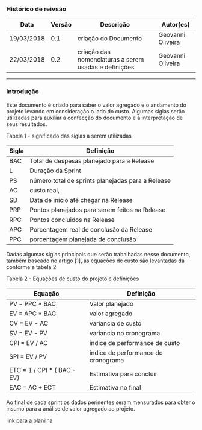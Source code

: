 ### Histórico de reivsão

| Data | Versão | Descrição | Autor(es)|
| -----|--------|-----------|-----------|
| 19/03/2018| 0.1 | criação do Documento| Geovanni Oliveira|
| 22/03/2018| 0.2 | criação das nomenclaturas a serem usadas e definições| Geovanni Oliveira|
----

### Introdução
Este documento é criado para saber o valor agregado e o andamento do projeto levando em consideração o lado do custo. Algumas siglas serão utilizadas para auxiliar a confecção do documento e a interpretação de seus resultados.

Tabela 1 - significado das siglas a serem utilizadas

| Sigla | Definição |
| ----| ----|
| BAC | Total de despesas planejado para a Release |
| L | Duração da Sprint |
| PS | número total de sprints planejadas para a Release |
| AC | custo real, | 
| SD | Data de inicio até chegar na Release |
| PRP | Pontos planejados para serem feitos na Release |
| RPC  | Pontos concluidos na Release
| APC | Porcentagem real de conclusão da Release |
| PPC | porcentagem planejada de conclusão |


Dadas algumas siglas principais que serão trabalhadas nesse documento, também baseado no artigo [1], as equacões de custo são levantadas da conforme a tabela 2

Tabela 2 - Equações de custo do projeto e definições

| Equação | Definição |
| ---- | ---- |
| PV =  PPC * BAC | Valor planejado |
| EV = APC * BAC | valor agregado |
| CV = EV - AC | variancia de custo |
| SV = EV - PV | variancia no cronograma |
| CPI = EV / AC | indice de performance de custo |
| SPI = EV / PV |  indice de performance do cronograma|
| ETC = 1 / CPI * ( BAC - EV) | Estimativa para concluir |
| EAC = AC + ECT | Estimativa no final  |


Ao final de cada sprint os dados perinentes seram mensurados para obter o insumo para a análise de valor agregado ao projeto.

[link para a planilha](https://docs.google.com/spreadsheets/d/1-YfPLlNFHWocxRSZ3WpIfGgju3ALPO0iJjQ94Ivyixs/edit?usp=sharing)
